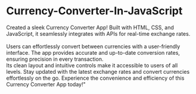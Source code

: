 # Currency-Converter-In-JavaScript

Created a sleek Currency Converter App! Built with HTML, CSS, and JavaScript, it seamlessly integrates with APIs for real-time exchange rates. <br><br>
Users can effortlessly convert between currencies with a user-friendly interface. The app provides accurate and up-to-date conversion rates, ensuring precision in every transaction. <br>
Its clean layout and intuitive controls make it accessible to users of all levels. Stay updated with the latest exchange rates and convert currencies effortlessly on the go. Experience the convenience and efficiency of this Currency Converter App today!"
